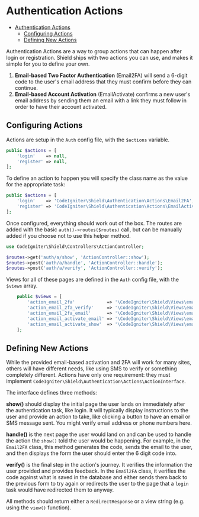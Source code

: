 # Authentication Actions

- [Authentication Actions](#authentication-actions)
  - [Configuring Actions](#configuring-actions)
  - [Defining New Actions](#defining-new-actions)

Authentication Actions are a way to group actions that can happen after login or registration.
Shield ships with two actions you can use, and makes it simple for you to define your own.

1. **Email-based Two Factor Authentication** (Email2FA) will send a 6-digit code to the user's
    email address that they must confirm before they can continue.
2. **Email-based Account Activation** (EmailActivate) confirms a new user's email address by
    sending them an email with a link they must follow in order to have their account activated.

## Configuring Actions

Actions are setup in the `Auth` config file, with the `$actions` variable.

```php
public $actions = [
    'login'    => null,
    'register' => null,
];
```

To define an action to happen you will specify the class name as the value for the appropriate task:

```php
public $actions = [
    'login'    => 'CodeIgniter\Shield\Authentication\Actions\Email2FA',
    'register' => 'CodeIgniter\Shield\Authentication\Actions\EmailActivator',
];
```

Once configured, everything should work out of the box. The routes are added with the basic `auth()->routes($routes)`
call, but can be manually added if you choose not to use this helper method.

```php
use CodeIgniter\Shield\Controllers\ActionController;

$routes->get('auth/a/show', 'ActionController::show');
$routes->post('auth/a/handle', 'ActionController::handle');
$routes->post('auth/a/verify', 'ActionController::verify');
```

Views for all of these pages are defined in the `Auth` config file, with the `$views` array.

```php
    public $views = [
        'action_email_2fa'            => '\CodeIgniter\Shield\Views\email_2fa_show',
        'action_email_2fa_verify'     => '\CodeIgniter\Shield\Views\email_2fa_verify',
        'action_email_2fa_email'      => '\CodeIgniter\Shield\Views\email_2fa_email',
        'action_email_activate_email' => '\CodeIgniter\Shield\Views\email_activate_email',
        'action_email_activate_show'  => '\CodeIgniter\Shield\Views\email_activate_show',
    ];
```

## Defining New Actions

While the provided email-based activation and 2FA will work for many sites, others will have different
needs, like using SMS to verify or something completely different. Actions have only one requirement:
they must implement `CodeIgniter\Shield\Authentication\Actions\ActionInterface`.

The interface defines three methods:

**show()** should display the initial page the user lands on immediately after the authentication task,
like login. It will typically display instructions to the user and provide an action to take, like
clicking a button to have an email or SMS message sent. You might verify email address or phone numbers
here.

**handle()** is the next page the user would land on and can be used to handle the action the `show()`
told the user would be happening. For example, in the `Email2FA` class, this method generates the code,
sends the email to the user, and then displays the form the user should enter the 6 digit code into.

**verify()** is the final step in the action's journey. It verifies the information the user provided
and provides feedback. In the `Email2FA` class, it verifies the code against what is saved in the
database and either sends them back to the previous form to try again or redirects the user to the
page that a `login` task would have redirected them to anyway.

All methods should return either a `RedirectResponse` or a view string (e.g. using the `view()` function).
